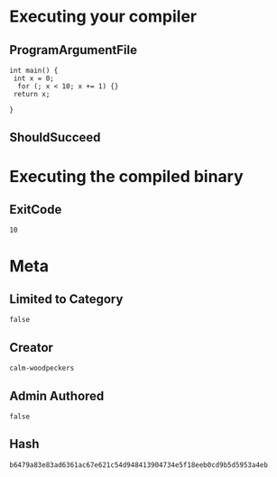 # Executing your compiler

## ProgramArgumentFile

```
int main() {
 int x = 0;
  for (; x < 10; x += 1) {} 
 return x;

}
```

## ShouldSucceed

# Executing the compiled binary

## ExitCode

```
10
```

# Meta

## Limited to Category

```
false
```

## Creator

```
calm-woodpeckers
```

## Admin Authored

```
false
```

## Hash

```
b6479a83e83ad6361ac67e621c54d948413904734e5f18eeb0cd9b5d5953a4eb
```
